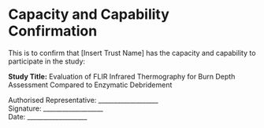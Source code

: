 # Capacity and Capability Confirmation

This is to confirm that [Insert Trust Name] has the capacity and capability to participate in the study:

**Study Title:** Evaluation of FLIR Infrared Thermography for Burn Depth Assessment Compared to Enzymatic Debridement

Authorised Representative: ___________________  
Signature: ___________________  
Date: ___________________
